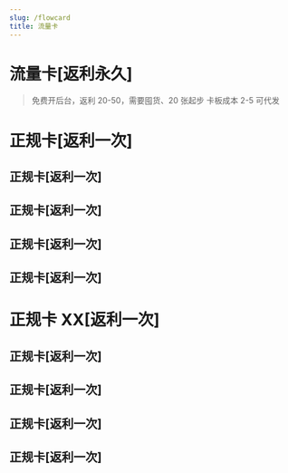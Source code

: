 ```yaml
---
slug: /flowcard
title: 流量卡
---
```


# 流量卡[返利永久]

> 免费开后台，返利 20-50，需要囤货、20 张起步
> 卡板成本 2-5
> 可代发

# 正规卡[返利一次]

## 正规卡[返利一次]

## 正规卡[返利一次]

## 正规卡[返利一次]

## 正规卡[返利一次]

# 正规卡 XX[返利一次]

## 正规卡[返利一次]

## 正规卡[返利一次]

## 正规卡[返利一次]

## 正规卡[返利一次]
